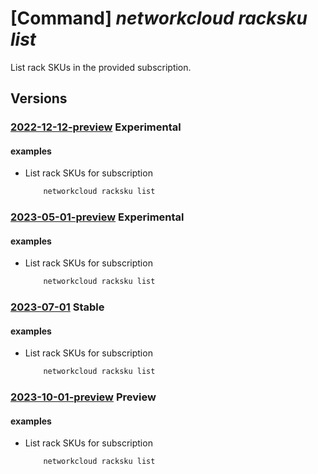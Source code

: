 # [Command] _networkcloud racksku list_

List rack SKUs in the provided subscription.

## Versions

### [2022-12-12-preview](/Resources/mgmt-plane/L3N1YnNjcmlwdGlvbnMve30vcHJvdmlkZXJzL21pY3Jvc29mdC5uZXR3b3JrY2xvdWQvcmFja3NrdXM=/2022-12-12-preview.xml) **Experimental**

<!-- mgmt-plane /subscriptions/{}/providers/microsoft.networkcloud/rackskus 2022-12-12-preview -->

#### examples

- List rack SKUs for subscription
    ```bash
        networkcloud racksku list
    ```

### [2023-05-01-preview](/Resources/mgmt-plane/L3N1YnNjcmlwdGlvbnMve30vcHJvdmlkZXJzL21pY3Jvc29mdC5uZXR3b3JrY2xvdWQvcmFja3NrdXM=/2023-05-01-preview.xml) **Experimental**

<!-- mgmt-plane /subscriptions/{}/providers/microsoft.networkcloud/rackskus 2023-05-01-preview -->

#### examples

- List rack SKUs for subscription
    ```bash
        networkcloud racksku list
    ```

### [2023-07-01](/Resources/mgmt-plane/L3N1YnNjcmlwdGlvbnMve30vcHJvdmlkZXJzL21pY3Jvc29mdC5uZXR3b3JrY2xvdWQvcmFja3NrdXM=/2023-07-01.xml) **Stable**

<!-- mgmt-plane /subscriptions/{}/providers/microsoft.networkcloud/rackskus 2023-07-01 -->

#### examples

- List rack SKUs for subscription
    ```bash
        networkcloud racksku list
    ```

### [2023-10-01-preview](/Resources/mgmt-plane/L3N1YnNjcmlwdGlvbnMve30vcHJvdmlkZXJzL21pY3Jvc29mdC5uZXR3b3JrY2xvdWQvcmFja3NrdXM=/2023-10-01-preview.xml) **Preview**

<!-- mgmt-plane /subscriptions/{}/providers/microsoft.networkcloud/rackskus 2023-10-01-preview -->

#### examples

- List rack SKUs for subscription
    ```bash
        networkcloud racksku list
    ```
